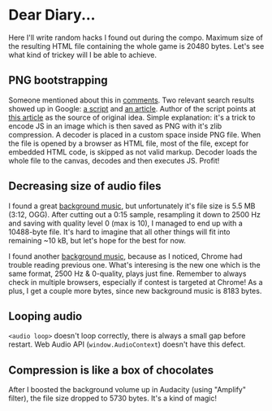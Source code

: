 # Dear Diary...

Here I'll write random hacks I found out during the compo. Maximum size of the resulting HTML file containing the whole game is 20480 bytes. Let's see what kind of trickey will I be able to achieve.

## PNG bootstrapping

Someone mentioned about this in [comments][1]. Two relevant search results showed up in Google: [a script][2] and [an article][3]. Author of the script points at [this article][4] as the source of original idea. Simple explanation: it's a trick to encode JS in an image which is then saved as PNG with it's zlib compression. A decoder is placed in a custom space inside PNG file. When the file is opened by a browser as HTML file, most of the file, except for embedded HTML code, is skipped as not valid markup. Decoder loads the whole file to the canvas, decodes and then executes JS. Profit!

## Decreasing size of audio files

I found a great [background music][5], but unfortunately it's file size is 5.5 MB (3:12, OGG). After cutting out a 0:15 sample, resampling it down to 2500 Hz and saving with quality level 0 (max is 10), I managed to end up with a 10488-byte file. It's hard to imagine that all other things will fit into remaining ~10 kB, but let's hope for the best for now.

I found another [background music][6], because as I noticed, Chrome had trouble reading previous one. What's interesing is the new one which is the same format, 2500 Hz & 0-quality, plays just fine. Remember to always check in multiple browsers, especially if contest is targeted at Chrome! As a plus, I get a couple more bytes, since new background music is 8183 bytes.

## Looping audio

`<audio loop>` doesn't loop correctly, there is always a small gap before restart. Web Audio API (`window.AudioContext`) doesn't have this defect.

## Compression is like a box of chocolates

After I boosted the background volume up in Audacity (using "Amplify" filter), the file size dropped to 5730 bytes. It's a kind of magic!


[1]: http://gynvael.coldwind.pl/?id=668#comments
[2]: https://gist.github.com/gasman/2560551
[3]: http://www.p01.org/andes/
[4]: https://web.archive.org/web/20120919185414/http://daeken.com/superpacking-js-demos
[5]: https://opengameart.org/content/adventure-begins
[6]: https://opengameart.org/content/generic-8-bit-jrpg-soundtrack
